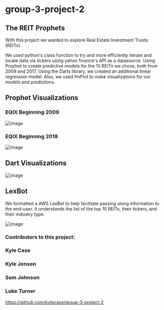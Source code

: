 # group-3-project-2

## The REIT Prophets ##

With this project we wanted to explore Real Estate Investment Trusts (REITs).

We used python's class function to try and more efficiently iterate and locate data via tickers using yahoo finance's API as a datasource.
Using Prophet to create predictive models for the 10 REITs we chose, both from 2009 and 2017.
Using the Darts library, we created an additional linear regression model.
Also, we used HvPlot to make visualizations for our models and predictions.

## Prophet Visualizations
### EQIX Beginning 2009
![image](https://user-images.githubusercontent.com/1554573/198444007-2d6bc640-e1a9-4a4b-9bf2-dd50ed0c17a7.png)

### EQIX Beginning 2018
![image](https://user-images.githubusercontent.com/1554573/198444346-e24be585-597c-4557-a099-5ea21fe7c7ab.png)

## Dart Visualizations
![image](https://user-images.githubusercontent.com/1554573/198444560-69a8c85f-c882-4a9e-9a5c-530f7c436707.png)

## LexBot
We formatted a AWS LexBot to help facilitate passing along information to the end-user.  It understands the list of the top 10 REITs, their tickers, and their industry type.


![image](https://user-images.githubusercontent.com/1554573/198415496-7d3d1b8e-e2a1-4249-861e-2b60285fb472.png)


### Contributors to this project:
### Kyle Case
### Kyle Jensen
### Sam Johnson
### Luke Turner
https://github.com/kylecase/group-3-project-2
